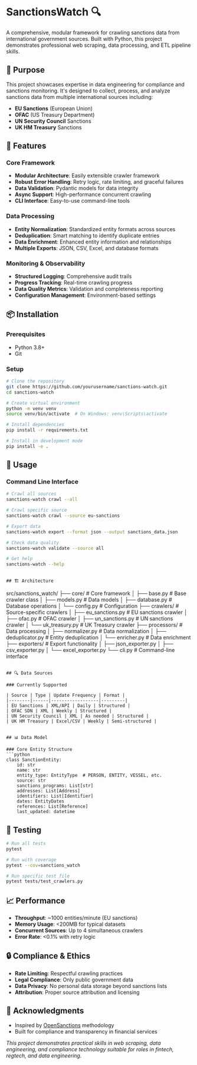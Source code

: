 # SanctionsWatch 🔍

A comprehensive, modular framework for crawling sanctions data from international government sources. Built with Python, this project demonstrates professional web scraping, data processing, and ETL pipeline skills.

## 🎯 Purpose

This project showcases expertise in data engineering for compliance and sanctions monitoring. It's designed to collect, process, and analyze sanctions data from multiple international sources including:

- **EU Sanctions** (European Union)
- **OFAC** (US Treasury Department) 
- **UN Security Council** Sanctions
- **UK HM Treasury** Sanctions

## 🚀 Features

### Core Framework
- **Modular Architecture**: Easily extensible crawler framework
- **Robust Error Handling**: Retry logic, rate limiting, and graceful failures
- **Data Validation**: Pydantic models for data integrity
- **Async Support**: High-performance concurrent crawling
- **CLI Interface**: Easy-to-use command-line tools

### Data Processing
- **Entity Normalization**: Standardized entity formats across sources
- **Deduplication**: Smart matching to identify duplicate entries
- **Data Enrichment**: Enhanced entity information and relationships
- **Multiple Exports**: JSON, CSV, Excel, and database formats

### Monitoring & Observability
- **Structured Logging**: Comprehensive audit trails
- **Progress Tracking**: Real-time crawling progress
- **Data Quality Metrics**: Validation and completeness reporting
- **Configuration Management**: Environment-based settings

## 📦 Installation

### Prerequisites
- Python 3.8+
- Git

### Setup

```bash
# Clone the repository
git clone https://github.com/yourusername/sanctions-watch.git
cd sanctions-watch

# Create virtual environment
python -m venv venv
source venv/bin/activate  # On Windows: venv\Scripts\activate

# Install dependencies
pip install -r requirements.txt

# Install in development mode
pip install -e .
```

## 🔧 Usage

### Command Line Interface

```bash
# Crawl all sources
sanctions-watch crawl --all

# Crawl specific source
sanctions-watch crawl --source eu-sanctions

# Export data
sanctions-watch export --format json --output sanctions_data.json

# Check data quality
sanctions-watch validate --source all

# Get help
sanctions-watch --help
```

```

## 🏗️ Architecture

```
src/sanctions_watch/
├── core/                 # Core framework
│   ├── base.py          # Base crawler class
│   ├── models.py        # Data models
│   ├── database.py      # Database operations
│   └── config.py        # Configuration
├── crawlers/            # Source-specific crawlers
│   ├── eu_sanctions.py  # EU sanctions crawler
│   ├── ofac.py          # OFAC crawler
│   ├── un_sanctions.py  # UN sanctions crawler
│   └── uk_treasury.py   # UK Treasury crawler
├── processors/          # Data processing
│   ├── normalizer.py    # Data normalization
│   ├── deduplicator.py  # Entity deduplication
│   └── enricher.py      # Data enrichment
├── exporters/           # Export functionality
│   ├── json_exporter.py
│   ├── csv_exporter.py
│   └── excel_exporter.py
└── cli.py              # Command-line interface
```

## 🔍 Data Sources

### Currently Supported

| Source | Type | Update Frequency | Format |
|--------|------|------------------|---------|
| EU Sanctions | XML/API | Daily | Structured |
| OFAC SDN | XML | Weekly | Structured |
| UN Security Council | XML | As needed | Structured |
| UK HM Treasury | Excel/CSV | Weekly | Semi-structured |


## 📊 Data Model

### Core Entity Structure
```python
class SanctionEntity:
    id: str
    name: str
    entity_type: EntityType  # PERSON, ENTITY, VESSEL, etc.
    source: str
    sanctions_programs: List[str]
    addresses: List[Address]
    identifiers: List[Identifier]
    dates: EntityDates
    references: List[Reference]
    last_updated: datetime
```

## 🧪 Testing

```bash
# Run all tests
pytest

# Run with coverage
pytest --cov=sanctions_watch

# Run specific test file
pytest tests/test_crawlers.py
```

## 📈 Performance

- **Throughput**: ~1000 entities/minute (EU sanctions)
- **Memory Usage**: <200MB for typical datasets
- **Concurrent Sources**: Up to 4 simultaneous crawlers
- **Error Rate**: <0.1% with retry logic

## 🔒 Compliance & Ethics

- **Rate Limiting**: Respectful crawling practices
- **Legal Compliance**: Only public government data
- **Data Privacy**: No personal data storage beyond sanctions lists
- **Attribution**: Proper source attribution and licensing

## 🙏 Acknowledgments

- Inspired by [OpenSanctions](https://opensanctions.org) methodology
- Built for compliance and transparency in financial services

*This project demonstrates practical skills in web scraping, data engineering, and compliance technology suitable for roles in fintech, regtech, and data engineering.*
